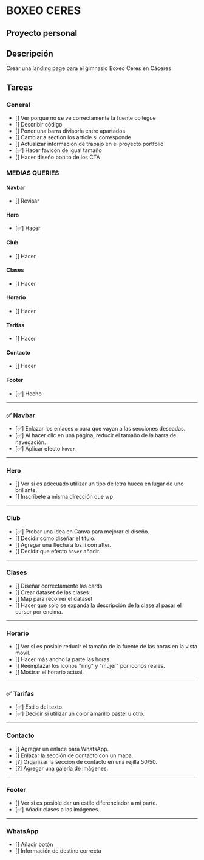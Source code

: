 # BOXEO CERES

## Proyecto personal

## Descripción
Crear una landing page para el gimnasio Boxeo Ceres en Cáceres


## Tareas

### General
- [] Ver porque no se ve correctamente la fuente collegue
- [] Describir código
- [] Poner una barra divisoria entre apartados
- [] Cambiar a section los article si corresponde
- [] Actualizar información de trabajo en el proyecto portfolio
- [✅] Hacer favicon de igual tamaño
- [] Hacer diseño bonito de los CTA

### MEDIAS QUERIES

#### Navbar
- [] Revisar

#### Hero
- [✅] Hacer

#### Club
- [] Hacer

#### Clases
- [] Hacer

#### Horario
- [] Hacer

#### Tarifas
- [] Hacer

#### Contacto
- [] Hacer

#### Footer
- [✅] Hecho

---

### ✅ Navbar
- [✅] Enlazar los enlaces `a` para que vayan a las secciones deseadas.
- [✅] Al hacer clic en una página, reducir el tamaño de la barra de navegación.
- [✅] Aplicar efecto `hover`.

---

### Hero
- [] Ver si es adecuado utilizar un tipo de letra hueca en lugar de uno brillante.
- [] Inscríbete a misma dirección que wp

---

### Club
- [✅] Probar una idea en Canva para mejorar el diseño.
- [] Decidir como diseñar el título.
- [] Agregar una flecha a los li con after.
- [] Decidir que efecto `hover` añadir.

---

### Clases
- [] Diseñar correctamente las cards
- [] Crear dataset de las clases
- [] Map para recorrer el dataset
- [] Hacer que solo se expanda la descripción de la clase al pasar el cursor por encima.

---

### Horario
- [] Ver si es posible reducir el tamaño de la fuente de las horas en la vista móvil.
- [] Hacer más ancho la parte las horas
- [] Reemplazar los íconos "ring" y "mujer" por íconos reales.
- [] Mostrar el horario actual.

---

### ✅ Tarifas
- [✅] Estilo del texto.
- [✅] Decidir si utilizar un color amarillo pastel u otro.

---

### Contacto
- [] Agregar un enlace para WhatsApp.
- [] Enlazar la sección de contacto con un mapa.
- [?] Organizar la sección de contacto en una rejilla 50/50.
- [?] Agregar una galería de imágenes.

---

### Footer
- [] Ver si es posible dar un estilo diferenciador a mi parte.
- [✅] Añadir clases a las imágenes.

---

### WhatsApp
- [] Añadir botón
- [] Información de destino correcta
